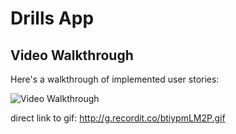 # Drills App 

## Video Walkthrough

Here's a walkthrough of implemented user stories:

<img src='http://g.recordit.co/btiypmLM2P.gif' title='Video Walkthrough' width='' alt='Video Walkthrough' />

direct link to gif: http://g.recordit.co/btiypmLM2P.gif
